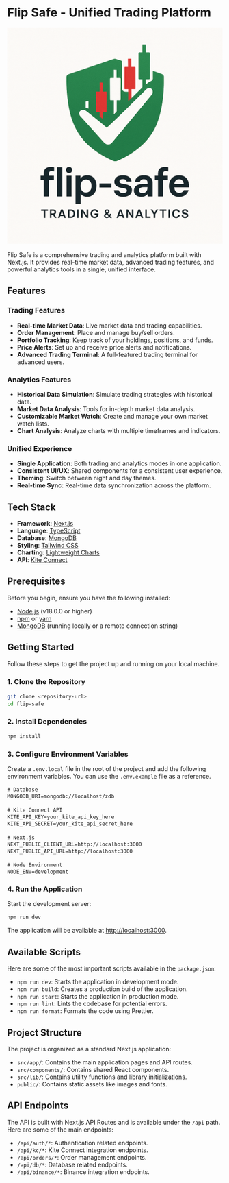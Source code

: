 # Flip Safe - Unified Trading Platform

![Flip Safe Logo](./assets/flip-safe-logo-with-name.png)

Flip Safe is a comprehensive trading and analytics platform built with Next.js. It provides real-time market data, advanced trading features, and powerful analytics tools in a single, unified interface.

## Features

### Trading Features

-   **Real-time Market Data**: Live market data and trading capabilities.
-   **Order Management**: Place and manage buy/sell orders.
-   **Portfolio Tracking**: Keep track of your holdings, positions, and funds.
-   **Price Alerts**: Set up and receive price alerts and notifications.
-   **Advanced Trading Terminal**: A full-featured trading terminal for advanced users.

### Analytics Features

-   **Historical Data Simulation**: Simulate trading strategies with historical data.
-   **Market Data Analysis**: Tools for in-depth market data analysis.
-   **Customizable Market Watch**: Create and manage your own market watch lists.
-   **Chart Analysis**: Analyze charts with multiple timeframes and indicators.

### Unified Experience

-   **Single Application**: Both trading and analytics modes in one application.
-   **Consistent UI/UX**: Shared components for a consistent user experience.
-   **Theming**: Switch between night and day themes.
-   **Real-time Sync**: Real-time data synchronization across the platform.

## Tech Stack

-   **Framework**: [Next.js](https://nextjs.org/)
-   **Language**: [TypeScript](https://www.typescriptlang.org/)
-   **Database**: [MongoDB](https://www.mongodb.com/)
-   **Styling**: [Tailwind CSS](https://tailwindcss.com/)
-   **Charting**: [Lightweight Charts](https://www.tradingview.com/lightweight-charts/)
-   **API**: [Kite Connect](https://kite.trade/)

## Prerequisites

Before you begin, ensure you have the following installed:

-   [Node.js](https://nodejs.org/) (v18.0.0 or higher)
-   [npm](https://www.npmjs.com/) or [yarn](https://yarnpkg.com/)
-   [MongoDB](https://www.mongodb.com/try/download/community) (running locally or a remote connection string)

## Getting Started

Follow these steps to get the project up and running on your local machine.

### 1. Clone the Repository

```bash
git clone <repository-url>
cd flip-safe
```

### 2. Install Dependencies

```bash
npm install
```

### 3. Configure Environment Variables

Create a `.env.local` file in the root of the project and add the following environment variables. You can use the `.env.example` file as a reference.

```
# Database
MONGODB_URI=mongodb://localhost/zdb

# Kite Connect API
KITE_API_KEY=your_kite_api_key_here
KITE_API_SECRET=your_kite_api_secret_here

# Next.js
NEXT_PUBLIC_CLIENT_URL=http://localhost:3000
NEXT_PUBLIC_API_URL=http://localhost:3000

# Node Environment
NODE_ENV=development
```

### 4. Run the Application

Start the development server:

```bash
npm run dev
```

The application will be available at [http://localhost:3000](http://localhost:3000).

## Available Scripts

Here are some of the most important scripts available in the `package.json`:

-   `npm run dev`: Starts the application in development mode.
-   `npm run build`: Creates a production build of the application.
-   `npm run start`: Starts the application in production mode.
-   `npm run lint`: Lints the codebase for potential errors.
-   `npm run format`: Formats the code using Prettier.

## Project Structure

The project is organized as a standard Next.js application:

-   `src/app/`: Contains the main application pages and API routes.
-   `src/components/`: Contains shared React components.
-   `src/lib/`: Contains utility functions and library initializations.
-   `public/`: Contains static assets like images and fonts.

## API Endpoints

The API is built with Next.js API Routes and is available under the `/api` path. Here are some of the main endpoints:

-   `/api/auth/*`: Authentication related endpoints.
-   `/api/kc/*`: Kite Connect integration endpoints.
-   `/api/orders/*`: Order management endpoints.
-   `/api/db/*`: Database related endpoints.
-   `/api/binance/*`: Binance integration endpoints.

